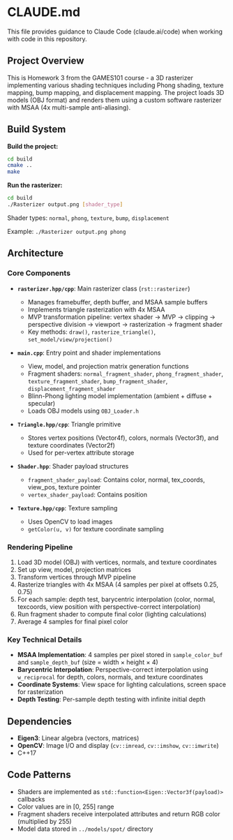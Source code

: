 # CLAUDE.md

This file provides guidance to Claude Code (claude.ai/code) when working with code in this repository.

## Project Overview

This is Homework 3 from the GAMES101 course - a 3D rasterizer implementing various shading techniques including Phong shading, texture mapping, bump mapping, and displacement mapping. The project loads 3D models (OBJ format) and renders them using a custom software rasterizer with MSAA (4x multi-sample anti-aliasing).

## Build System

**Build the project:**
```bash
cd build
cmake ..
make
```

**Run the rasterizer:**
```bash
cd build
./Rasterizer output.png [shader_type]
```

Shader types: `normal`, `phong`, `texture`, `bump`, `displacement`

Example: `./Rasterizer output.png phong`

## Architecture

### Core Components

- **`rasterizer.hpp/cpp`**: Main rasterizer class (`rst::rasterizer`)
  - Manages framebuffer, depth buffer, and MSAA sample buffers
  - Implements triangle rasterization with 4x MSAA
  - MVP transformation pipeline: vertex shader → MVP → clipping → perspective division → viewport → rasterization → fragment shader
  - Key methods: `draw()`, `rasterize_triangle()`, `set_model/view/projection()`

- **`main.cpp`**: Entry point and shader implementations
  - View, model, and projection matrix generation functions
  - Fragment shaders: `normal_fragment_shader`, `phong_fragment_shader`, `texture_fragment_shader`, `bump_fragment_shader`, `displacement_fragment_shader`
  - Blinn-Phong lighting model implementation (ambient + diffuse + specular)
  - Loads OBJ models using `OBJ_Loader.h`

- **`Triangle.hpp/cpp`**: Triangle primitive
  - Stores vertex positions (Vector4f), colors, normals (Vector3f), and texture coordinates (Vector2f)
  - Used for per-vertex attribute storage

- **`Shader.hpp`**: Shader payload structures
  - `fragment_shader_payload`: Contains color, normal, tex_coords, view_pos, texture pointer
  - `vertex_shader_payload`: Contains position

- **`Texture.hpp/cpp`**: Texture sampling
  - Uses OpenCV to load images
  - `getColor(u, v)` for texture coordinate sampling

### Rendering Pipeline

1. Load 3D model (OBJ) with vertices, normals, and texture coordinates
2. Set up view, model, projection matrices
3. Transform vertices through MVP pipeline
4. Rasterize triangles with 4x MSAA (4 samples per pixel at offsets 0.25, 0.75)
5. For each sample: depth test, barycentric interpolation (color, normal, texcoords, view position with perspective-correct interpolation)
6. Run fragment shader to compute final color (lighting calculations)
7. Average 4 samples for final pixel color

### Key Technical Details

- **MSAA Implementation**: 4 samples per pixel stored in `sample_color_buf` and `sample_depth_buf` (size = width × height × 4)
- **Barycentric Interpolation**: Perspective-correct interpolation using `w_reciprocal` for depth, colors, normals, and texture coordinates
- **Coordinate Systems**: View space for lighting calculations, screen space for rasterization
- **Depth Testing**: Per-sample depth testing with infinite initial depth

## Dependencies

- **Eigen3**: Linear algebra (vectors, matrices)
- **OpenCV**: Image I/O and display (`cv::imread`, `cv::imshow`, `cv::imwrite`)
- C++17

## Code Patterns

- Shaders are implemented as `std::function<Eigen::Vector3f(payload)>` callbacks
- Color values are in [0, 255] range
- Fragment shaders receive interpolated attributes and return RGB color (multiplied by 255)
- Model data stored in `../models/spot/` directory
